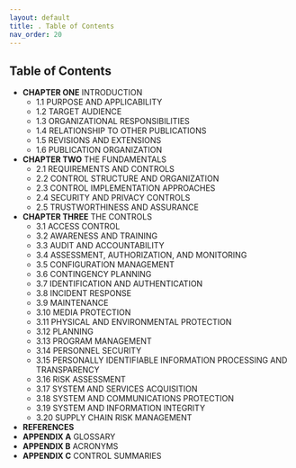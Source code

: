 ```yaml
---
layout: default
title: . Table of Contents 
nav_order: 20
---
```


## Table of Contents   

   - **CHAPTER ONE** INTRODUCTION 
      - 1.1 PURPOSE AND APPLICABILITY
      - 1.2 TARGET AUDIENCE
      - 1.3 ORGANIZATIONAL RESPONSIBILITIES
      - 1.4 RELATIONSHIP TO OTHER PUBLICATIONS
      - 1.5 REVISIONS AND EXTENSIONS
      - 1.6 PUBLICATION ORGANIZATION
   - **CHAPTER TWO** THE FUNDAMENTALS
      - 2.1 REQUIREMENTS AND CONTROLS
      - 2.2 CONTROL STRUCTURE AND ORGANIZATION
      - 2.3 CONTROL IMPLEMENTATION APPROACHES
      - 2.4 SECURITY AND PRIVACY CONTROLS
      - 2.5 TRUSTWORTHINESS AND ASSURANCE
   - **CHAPTER THREE** THE CONTROLS
      - 3.1 ACCESS CONTROL
      - 3.2 AWARENESS AND TRAINING
      - 3.3 AUDIT AND ACCOUNTABILITY
      - 3.4 ASSESSMENT, AUTHORIZATION, AND MONITORING
      - 3.5 CONFIGURATION MANAGEMENT
      - 3.6 CONTINGENCY PLANNING
      - 3.7 IDENTIFICATION AND AUTHENTICATION
      - 3.8 INCIDENT RESPONSE
      - 3.9 MAINTENANCE
      - 3.10 MEDIA PROTECTION
      - 3.11 PHYSICAL AND ENVIRONMENTAL PROTECTION
      - 3.12 PLANNING
      - 3.13 PROGRAM MANAGEMENT
      - 3.14 PERSONNEL SECURITY
      - 3.15 PERSONALLY IDENTIFIABLE INFORMATION PROCESSING AND TRANSPARENCY
      - 3.16 RISK ASSESSMENT
      - 3.17 SYSTEM AND SERVICES ACQUISITION
      - 3.18 SYSTEM AND COMMUNICATIONS PROTECTION
      - 3.19 SYSTEM AND INFORMATION INTEGRITY
      - 3.20 SUPPLY CHAIN RISK MANAGEMENT
   - **REFERENCES**
   - **APPENDIX A** GLOSSARY
   - **APPENDIX B** ACRONYMS
   - **APPENDIX C** CONTROL SUMMARIES
